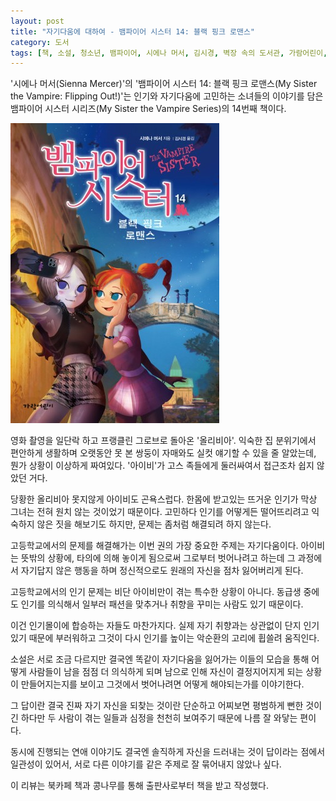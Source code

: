 ```yaml
---
layout: post
title: "자기다움에 대하여 - 뱀파이어 시스터 14: 블랙 핑크 로맨스"
category: 도서
tags: [책, 소설, 청소년, 뱀파이어, 시에나 머서, 김시경, 벽장 속의 도서관, 가람어린이, 북카페 책과 콩나무, 서평]
---
```


'시에나 머서(Sienna Mercer)'의
'뱀파이어 시스터 14: 블랙 핑크 로맨스(My Sister the Vampire: Flipping Out!)'는
인기와 자기다움에 고민하는 소녀들의 이야기를 담은
뱀파이어 시스터 시리즈(My Sister the Vampire Series)의 14번째 책이다.

![표지](/images/book/my-sister-the-vampire-14-flipping-out-book-h480.jpg)

영화 촬영을 일단락 하고 프랭클린 그로브로 돌아온 '올리비아'.
익숙한 집 분위기에서 편안하게 생활하며
오랫동안 못 본 쌍둥이 자매와도 실컷 얘기할 수 있을 줄 알았는데,
뭔가 상황이 이상하게 짜여있다.
'아이비'가 고스 족들에게 둘러싸여서 접근조차 쉽지 않았던 거다.

당황한 올리비아 못지않게 아이비도 곤욕스럽다.
한몸에 받고있는 뜨거운 인기가 막상 그녀는 전혀 원치 않는 것이었기 때문이다.
고민하다 인기를 어떻게든 떨어뜨리려고 익숙하지 않은 짓을 해보기도 하지만,
문제는 좀처럼 해결되려 하지 않는다.

고등학교에서의 문제를 해결해가는 이번 권의 가장 중요한 주제는 자기다움이다.
아이비는 뜻밖의 상황에, 타의에 의해 놓이게 됨으로써 그로부터 벗어나려고 하는데
그 과정에서 자기답지 않은 행동을 하며 정신적으로도 원래의 자신을 점차 잃어버리게 된다.

고등학교에서의 인기 문제는 비단 아이비만이 겪는 특수한 상황이 아니다.
동급생 중에도 인기를 의식해서 일부러 패션을 맞추거나 취향을 꾸미는 사람도 있기 때문이다.

이건 인기몰이에 합승하는 자들도 마찬가지다.
실제 자기 취향과는 상관없이 단지 인기있기 때문에 부러워하고 그것이 다시 인기를 높이는 악순환의 고리에 휩쓸려 움직인다.

소설은 서로 조금 다르지만 결국엔 똑같이 자기다움을 잃어가는 이들의 모습을 통해
어떻게 사람들이 남을 점점 더 의식하게 되며
남으로 인해 자신이 결정지어지게 되는 상황이 만들어지는지를 보이고
그것에서 벗어나려면 어떻게 해야되는가를 이야기한다.

그 답이란 결국 진짜 자기 자신을 되찾는 것이란 단순하고 어찌보면 평범하게 뻔한 것이긴 하다만
두 사람이 겪는 일들과 심정을 천천히 보여주기 때문에 나름 잘 와닿는 편이다.

동시에 진행되는 연애 이야기도 결국엔 솔직하게 자신을 드러내는 것이 답이라는 점에서 일관성이 있어서,
서로 다른 이야기를 같은 주제로 잘 묶어내지 않았나 싶다.



<div class="im im-info">
이 리뷰는 북카페 책과 콩나무를 통해 출판사로부터 책을 받고 작성했다.
</div>
